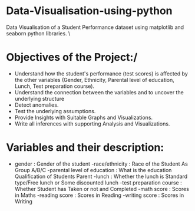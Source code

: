 # Data-Visualisation-using-python
Data Visualisation of a Student Performance dataset using matplotlib and seaborn python libraries. \

# Objectives of the Project:/
- Understand how the student's performance (test scores) is affected by the other variables (Gender, Ethnicity, Parental level of education, Lunch, Test preparation course).
- Understand the connection between the variables and to uncover the underlying structure
- Detect anomalies.
- Test the underlying assumptions.
- Provide Insights with Suitable Graphs and Visualizations.
- Write all inferences with supporting Analysis and Visualizations.

# Variables and their description: 
- gender                          : Gender of the student
-race/ethnicity                   : Race of the Student As Group A/B/C
-parental level of education      : What is the education Qualification of Students Parent
-lunch                            : Whether the lunch is Standard type/Free lunch or Some discounted lunch
-test preparation course          : Whether Student has Taken or not and Completed
-math score                       : Scores in Maths
-reading score                    : Scores in Reading
-writing score                    : Scores in Writing
